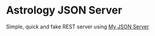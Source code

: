 # Astrology JSON Server

Simple, quick and fake REST server using [My JSON Server](https://my-json-server.typicode.com/)
